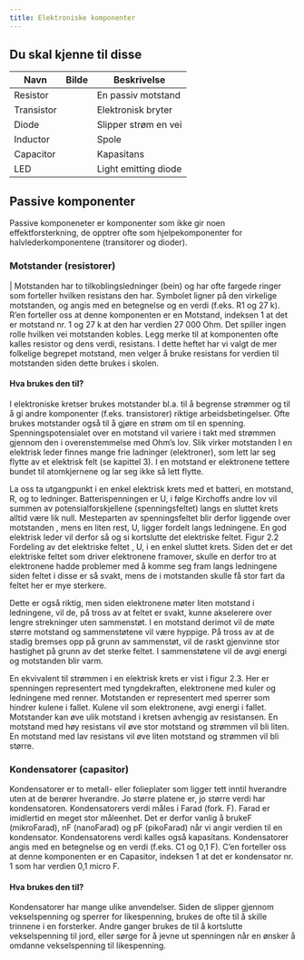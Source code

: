 ```yaml
---
title: Elektroniske komponenter
---
```



## Du skal kjenne til disse

|Navn |Bilde|Beskrivelse|
|-------|-----------|--|
| Resistor | <elec-tronic type="resistor"></elec-tronic>| En passiv motstand|
| Transistor  |<elec-tronic type="transistor"></elec-tronic>| Elektronisk bryter|
| Diode | <elec-tronic type="diode"></elec-tronic>|Slipper strøm en vei|
| Inductor  |<elec-tronic type="inductor"></elec-tronic>|Spole |
| Capacitor |<elec-tronic type="capacitor"></elec-tronic>| Kapasitans |
| LED  |<elec-tronic type="led"></elec-tronic> | Light emitting diode |


## Passive komponenter
Passive komponeneter er komponenter som ikke gir noen effektforsterkning, de opptrer ofte som
hjelpekomponenter for halvlederkomponentene (transitorer og dioder).

### Motstander (resistorer)
<elec-tronic type="resistor"></elec-tronic>|
Motstanden har to tilkoblingsledninger (bein) og har ofte fargede ringer som forteller hvilken resistans den har. Symbolet
ligner på den virkelige motstanden, og angis med en betegnelse og en verdi (f.eks. R1 og 27 k). R’en forteller oss at
denne komponenten er en Motstand, indeksen 1 at det er motstand nr. 1 og 27 k at den har verdien 27 000 Ohm. Det
spiller ingen rolle hvilken vei motstanden kobles. Legg
merke til at komponenten ofte kalles resistor og dens verdi, resistans. I dette heftet har vi valgt de
mer folkelige begrepet motstand, men velger å bruke resistans for verdien til motstanden siden
dette brukes i skolen.

#### Hva brukes den til?
I elektroniske kretser brukes motstander bl.a. til å begrense strømmer og til å gi andre komponenter (f.eks. transistorer) riktige arbeidsbetingelser. Ofte brukes motstander også til å gjøre en strøm
om til en spenning. Spenningspotensialet over en motstand vil variere i takt med strømmen gjennom den i overenstemmelse med Ohm’s lov.
Slik virker motstanden
I en elektrisk leder finnes mange frie ladninger (elektroner), som lett lar seg flytte av et elektrisk
felt (se kapittel 3). I en motstand er elektronene tettere bundet til atomkjernene og lar seg ikke så
lett flytte.

La oss ta utgangpunkt i en enkel elektrisk krets med et batteri, en motstand, R, og to ledninger.
Batterispenningen er U, i følge Kirchoffs andre lov vil summen av potensialforskjellene (spenningsfeltet) langs en sluttet krets alltid være lik null. Mesteparten av spenningsfeltet blir derfor
liggende over motstanden , mens en liten rest, U, ligger fordelt langs ledningene. En god elektrisk leder vil derfor så og si kortslutte det elektriske feltet.
Figur 2.2 Fordeling av det elektriske feltet , U, i en enkel sluttet krets.
Siden det er det elektriske feltet som driver elektronene framover, skulle en derfor tro at elektronene hadde problemer med å komme seg fram langs ledningene siden feltet i disse er så svakt,
mens de i motstanden skulle få stor fart da feltet her er mye sterkere.

Dette er også riktig, men siden elektronene møter
liten motstand i ledningene, vil de, på tross av at feltet er svakt, kunne akselerere over lengre strekninger
uten sammenstøt. I en motstand derimot vil de møte
større motstand og sammenstøtene vil være hyppige.
På tross av at de stadig bremses opp på grunn av sammenstøt, vil de raskt gjenvinne stor hastighet på
grunn av det sterke feltet. I sammenstøtene vil de
avgi energi og motstanden blir varm.

En ekvivalent til strømmen i en elektrisk krets er vist i figur 2.3. Her er spenningen representert
med tyngdekraften, elektronene med kuler og ledningene med renner. Motstanden er representert
med sperrer som hindrer kulene i fallet. Kulene vil som elektronene, avgi energi i fallet.
Motstander kan øve ulik motstand i kretsen avhengig av resistansen. En motstand med høy resistans vil øve stor motstand 
og strømmen vil bli liten. En motstand med lav resistans vil øve liten motstand og strømmen vil bli større.

### Kondensatorer (capasitor)

<elec-tronic type="capacitor"></elec-tronic>

Kondensatorer er to metall- eller folieplater som ligger tett inntil hverandre uten at de berører
hverandre. Jo større platene er, jo større verdi har kondensatoren. Kondensatorers verdi måles i
Farad (fork. F). Farad er imidlertid en meget stor måleenhet. Det er derfor vanlig å brukeF
(mikroFarad), nF (nanoFarad) og pF (pikoFarad) når vi angir verdien til en kondensator. Kondensatorens verdi kalles også kapasitans.
Kondensatorer angis med en betegnelse og en verdi (f.eks. C1 og 0,1 F). C’en forteller oss at
denne komponenten er en Capasitor, indeksen 1 at det er kondensator nr. 1 som har verdien
0,1 micro F.

#### Hva brukes den til?
Kondensatorer har mange ulike anvendelser. Siden de slipper gjennom vekselspenning og sperrer
for likespenning, brukes de ofte til å skille trinnene i en forsterker. Andre ganger brukes de til å
kortslutte vekselspenning til jord, eller sørge for å jevne ut spenningen når en ønsker å omdanne
vekselspenning til likespenning.